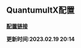 ## QuantumultX配置

**[配置链接](https://raw.githubusercontent.com/Centralmatrix3/Collectmatrix/Master/Profile/QuantumultX/QuantumultX.conf)**

**更新时间:2023.02.19 20:14**
